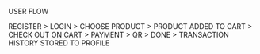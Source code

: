 USER FLOW

REGISTER > LOGIN > CHOOSE PRODUCT > PRODUCT ADDED TO CART > CHECK OUT ON CART > PAYMENT > QR > DONE > TRANSACTION HISTORY STORED TO PROFILE